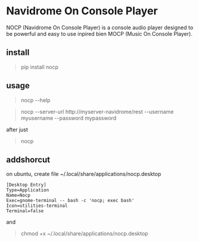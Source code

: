 # Navidrome On Console Player

NOCP (Navidrome On Console Player) is a console audio player designed to be powerful and easy to use inpired bien MOCP (Music On Console Player).

## install

> pip install nocp

## usage

> nocp --help

> nocp --server-url http://myserver-navidrome/rest --username myusername --password mypassword

after just

> nocp

## addshorcut

on ubuntu, create file ~/.local/share/applications/nocp.desktop

```
[Desktop Entry]
Type=Application
Name=Nocp
Exec=gnome-terminal -- bash -c 'nocp; exec bash'
Icon=utilities-terminal
Terminal=false
```

and

> chmod +x ~/.local/share/applications/nocp.desktop
